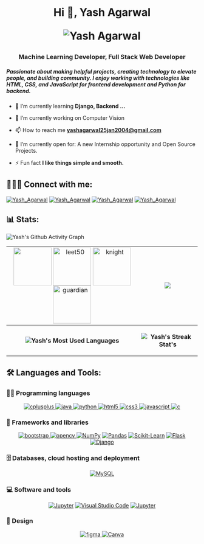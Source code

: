 <h1 align="center">
  Hi 👋, Yash Agarwal
  <p align = "center">
    <img align="center" src="https://readme-typing-svg.herokuapp.com/?center=True&lines=Software+Engineer;Python+Developer;Web+Developer" alt="Yash Agarwal"/>
  </p>
</h1>
<h3 align="center">Machine Learning Developer, Full Stack Web Developer</h3>

<h5>Passionate about making helpful projects, creating technology to elevate people, and building community. I enjoy working with technologies like HTML, CSS, and JavaScript for frontend development and Python for backend.</h5>


- 🌱 I’m currently learning **Django, Backend ...**

- 🔭 I’m currently working on Computer Vision

- 📫 How to reach me **yashagarwal25jan2004@gmail.com**

- 🤔 I’m currently open for: A new Internship opportunity and Open Source Projects.

- ⚡ Fun fact **I like things simple and smooth.**

## 🙋‍♂️🌐 Connect with me:

<p align="left">
  <a href="https://www.linkedin.com/in/yash-agarwal-a9a024295/" target="_blank"><img align="center" src="https://img.shields.io/badge/linkedin-%230077B5.svg?style=for-the-badge&logo=linkedin&logoColor=white" alt="Yash_Agarwal"/></a>
  <a href="https://www.instagram.com/yashagarwal541/" target="_blank"><img align="center" src="https://img.shields.io/badge/Instagram-%23E4405F.svg?style=for-the-badge&logo=Instagram&logoColor=white" alt="Yash_Agarwal"/></a>
  <a href="https://leetcode.com/u/Yash_Agarwal_123/" target="_blank"><img align="center" src="https://img.shields.io/badge/LeetCode-000000?style=for-the-badge&logo=LeetCode&logoColor=#d16c06" alt="Yash_Agarwal"/></a>
  <a href="https://www.geeksforgeeks.org/user/yashagarwala0rl/" target="_blank"><img align="center" src="https://img.shields.io/badge/GeeksforGeeks-gray?style=for-the-badge&logo=geeksforgeeks&logoColor=35914c" alt="Yash_Agarwal"/></a>
</p>

## 📊 Stats:
<table>
  <tr align="center">
    <td>
      <a href="https://leetcode.com/u/Yash_Agarwal_123/" target="_blank"><img align="center" src="https://assets.leetcode.com/static_assets/marketing/2024-100-new.gif" height="100" width="100" /></a>
      <a href="https://leetcode.com/u/Yash_Agarwal_123/" target="_blank"><img align="center" src="https://assets.leetcode.com/static_assets/marketing/2024-200.gif" alt="leet50" height="100" width="100" /></a>
      <a href="https://leetcode.com/u/Yash_Agarwal_123/" target="_blank"><img align="center" src="https://assets.leetcode.com/static_assets/marketing/365_new.gif" alt="knight" height="100" width="100" /></a>
      <a href="https://leetcode.com/u/Yash_Agarwal_123/" target="_blank"><img align="center" src="https://assets.leetcode.com/static_assets/others/2550.gif" alt="guardian" height="100" width="100" /></a>
    </td>
    <td>
      <a href="https://leetcode.com/u/Yash_Agarwal_123/" target="_blank"><img  align=top flex-grow=1 src="https://leetcard.jacoblin.cool/Yash_Agarwal_123?theme=dark&font=Nunito&ext=contest" /></a> 
    </td>
  </tr>
  <tr>
    <p><img align="center" src="https://github-readme-activity-graph.vercel.app/graph?username=Yash-Agarwal541&bg_color=020200&color=e41d44&line=e77724&point=5cadc0&area=true&hide_border=true" alt="Yash's Github Activity Graph"/></p>
  </tr>
  <tr>
    <th>
      <p><img align="center" src="https://github-readme-stats.vercel.app/api/top-langs/?username=Yash-Agarwal541&title_color=e41d44&bg_color=020200&text_color=e77724&hide_border=true&include_all_commits=true&count_private=true&layout=donut" alt="Yash's Most Used Languages"/></p>
    </th>
    <th>
<!--       <p><img align="center" src="https://denvercoder1-github-readme-stats.vercel.app/api?username=shreyvarshney1&show_icons=true&count_private=true&theme=radical&hide_border=true&bg_color=171515&title_color=F85D7F&icon_color=AAFF00&text_color=FFAC1C" alt="Shrey's Github Stats" /></p> -->
      <p><img align="center" src="https://github-readme-streak-stats-alpha-seven.vercel.app/?user=Yash-Agarwal541&theme=neon-dark&hide_border=true" alt="Yash's Streak Stat's"/></p>
    </th>
  </tr>
</table>

## 🛠️ Languages and Tools:

### 👨‍💻 Programming languages

<p align="center">
  <a href="https://www.w3schools.com/cpp/" target="_blank" rel="noreferrer"> <img src="https://img.shields.io/badge/c++-%2300599C.svg?style=for-the-badge&logo=c%2B%2B&logoColor=white" alt="cplusplus"/> </a> 
  <a href="https://www.java.com" target="_blank" rel="noreferrer"> <img src="https://img.shields.io/badge/java-%23ED8B00.svg?style=for-the-badge&logo=openjdk&logoColor=white" alt="java"/> </a> 
  <a href="https://www.python.org" target="_blank" rel="noreferrer"> <img src="https://img.shields.io/badge/python-3670A0?style=for-the-badge&logo=python&logoColor=ffdd54" alt="python"/> </a> 
  <a href="https://www.w3.org/html/" target="_blank" rel="noreferrer"> <img src="https://img.shields.io/badge/html5-%23E34F26.svg?style=for-the-badge&logo=html5&logoColor=white" alt="html5"/> </a> 
  <a href="https://www.w3schools.com/css/" target="_blank" rel="noreferrer"> <img src="https://img.shields.io/badge/css3-%231572B6.svg?style=for-the-badge&logo=css3&logoColor=white" alt="css3"/> </a> 
  <a href="https://developer.mozilla.org/en-US/docs/Web/JavaScript" target="_blank" rel="noreferrer"> <img src="https://img.shields.io/badge/javascript-%23323330.svg?style=for-the-badge&logo=javascript&logoColor=%23F7DF1E" alt="javascript"/> </a> 
  <a href="https://www.cprogramming.com/" target="_blank" rel="noreferrer"> <img src="https://img.shields.io/badge/c-%2300599C.svg?style=for-the-badge&logo=c&logoColor=white" alt="c"/> </a> 
</p>

### 🧰 Frameworks and libraries

<p align="center">
  <a href="https://getbootstrap.com" target="_blank" rel="noreferrer"> <img src="https://img.shields.io/badge/bootstrap-%238511FA.svg?style=for-the-badge&logo=bootstrap&logoColor=white" alt="bootstrap"/> </a> 
  <a href="https://opencv.org/" target="_blank" rel="noreferrer"> <img src="https://img.shields.io/badge/opencv-%23white.svg?style=for-the-badge&logo=opencv&logoColor=white" alt="opencv"/> </a>
  <a href="https://numpy.org/"><img alt="NumPy" src="https://img.shields.io/badge/numpy-%23013243.svg?style=for-the-badge&logo=numpy&logoColor=white"></a>
  <a href="https://pandas.pydata.org/"><img alt="Pandas" src="https://img.shields.io/badge/pandas-%23150458.svg?style=for-the-badge&logo=pandas&logoColor=white"></a>
  <a href="https://scikit-learn.org/"><img alt="Scikit-Learn" src="https://img.shields.io/badge/scikit--learn-%23F7931E.svg?style=for-the-badge&logo=scikit-learn&logoColor=white" ></a>
  <a href="https://flask.palletsprojects.com/"><img alt="Flask" src="https://img.shields.io/badge/flask-%23000.svg?style=for-the-badge&logo=flask&logoColor=white"></a>
    <a href="https://django.palletsprojects.com/"><img alt="Django" src="https://img.shields.io/badge/django-%23000.svg?style=for-the-badge&logo=django&logoColor=white"></a>
</p>

### 🗄️ Databases, cloud hosting and deployment

<p align="center">
  <a href="https://www.mysql.com/"><img alt="MySQL" src="https://img.shields.io/badge/mysql-4479A1.svg?style=for-the-badge&logo=mysql&logoColor=white"></a>   
</p>

### 💻 Software and tools

<p align="center">
  <a href="https://jupyter.org"><img alt="Jupyter" src="https://img.shields.io/badge/jupyter-%23FA0F00.svg?style=for-the-badge&logo=jupyter&logoColor=white"></a>
  <a href="https://code.visualstudio.com/"><img alt="Visual Studio Code" src="https://img.shields.io/badge/Visual%20Studio%20Code-0078d7.svg?style=for-the-badge&logo=visual-studio-code&logoColor=white"></a>
   <a href="https://pycharm.org"><img alt="Jupyter" src="https://img.shields.io/badge/pycharm-%23FA0F00.svg?style=for-the-badge&logo=pycharm&logoColor=white"></a>
</p>

### 📐 Design
<p align="center">
  <a href="https://www.figma.com/" target="_blank" rel="noreferrer"> <img src="https://img.shields.io/badge/figma-%23F24E1E.svg?style=for-the-badge&logo=figma&logoColor=white" alt="figma"/> </a>
  <a href="https://www.canva.com/"><img alt="Canva" src="https://img.shields.io/badge/Canva-%2300C4CC.svg?style=for-the-badge&logo=Canva&logoColor=white"></a>
</p>
